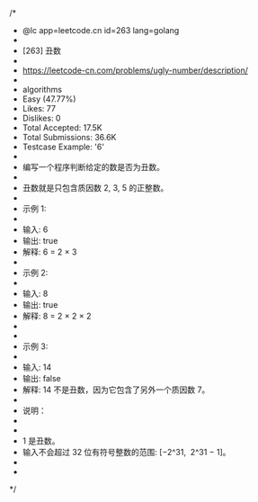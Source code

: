 /*
 * @lc app=leetcode.cn id=263 lang=golang
 *
 * [263] 丑数
 *
 * https://leetcode-cn.com/problems/ugly-number/description/
 *
 * algorithms
 * Easy (47.77%)
 * Likes:    77
 * Dislikes: 0
 * Total Accepted:    17.5K
 * Total Submissions: 36.6K
 * Testcase Example:  '6'
 *
 * 编写一个程序判断给定的数是否为丑数。
 *
 * 丑数就是只包含质因数 2, 3, 5 的正整数。
 *
 * 示例 1:
 *
 * 输入: 6
 * 输出: true
 * 解释: 6 = 2 × 3
 *
 * 示例 2:
 *
 * 输入: 8
 * 输出: true
 * 解释: 8 = 2 × 2 × 2
 *
 *
 * 示例 3:
 *
 * 输入: 14
 * 输出: false
 * 解释: 14 不是丑数，因为它包含了另外一个质因数 7。
 *
 * 说明：
 *
 *
 * 1 是丑数。
 * 输入不会超过 32 位有符号整数的范围: [−2^31,  2^31 − 1]。
 *
 *
 */
